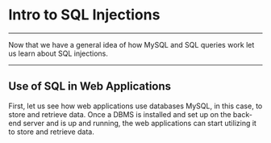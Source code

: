 
<h1>Intro to SQL Injections</h1>
<hr/>
<p>Now that we have a general idea of how MySQL and SQL queries work let us learn about SQL injections.</p>
<hr/>
<h2>Use of SQL in Web Applications</h2>
<p>First, let us see how web applications use databases MySQL, in this case, to store and retrieve data.  Once a DBMS is installed and set up on the back-end server and is up and running, the web applications can start utilizing it to store and retrieve data.</p>
<!-- 
For example, within a `PHP` web application, we can connect to the database server with:

```php
$conn = new mysqli("localhost", "root", "password");
```

Then, we can create a new database with:

```php
$sql = "CREATE DATABASE users";
$conn->query($sql)
``` -->
<p>For example, within a <code>PHP</code> web application, we can connect to our database, and start using the <code>MySQL</code> database through <code>MySQL</code> syntax, right within <code>PHP</code>, as follows:</p>
<pre><code class="language-php">$conn = new mysqli("localhost", "root", "password", "users");
$query = "select * from logins";
$result = $conn-&gt;query($query);
</code></pre>
<p>Then, the query's output will be stored in <code>$result</code>, and we can print it to the page or use it in any other way. The below PHP code will print all returned results of the SQL query in new lines:</p>
<pre><code class="language-php">while($row = $result-&gt;fetch_assoc() ){
	echo $row["name"]."&lt;br&gt;";
}
</code></pre>
<p>Web applications also usually use user-input when retrieving data. For example, when a user uses the search function to search for other users, their search input is passed to the web application, which uses the input to search within the databases:</p>
<pre><code class="language-php">$searchInput =  $_POST['findUser'];
$query = "select * from logins where username like '%$searchInput'";
$result = $conn-&gt;query($query);
</code></pre>
<p><code>If we use user-input within an SQL query, and if not securely coded, it may cause a variety of issues, like SQL Injection vulnerabilities.</code></p>
<hr/>
<h2>What is an Injection?</h2>
<p>In the above example, we accept user input and pass it directly to the SQL query without sanitization.</p>
<div class="card bg-light">
<div class="card-body">
<p class="mb-0">Sanitization refers to the removal of any special characters in user-input, in order to break any injection attempts.</p>
</div>
</div>
<p>Injection occurs when an application misinterprets user input as actual code rather than a string, changing the code flow and executing it. This can occur by escaping user-input bounds by injecting a special character like (<code>'</code>), and then writing code to be executed, like JavaScript code or SQL in SQL Injections. Unless the user input is sanitized, it is very likely to execute the injected code and run it.</p>
<hr/>
<h2>SQL Injection</h2>
<p>An SQL injection occurs when user-input is inputted into the SQL query string without properly sanitizing or filtering the input. The previous example showed how user-input can be used within an SQL query, and it did not use any form of input sanitization:</p>
<pre><code class="language-php">$searchInput =  $_POST['findUser'];
$query = "select * from logins where username like '%$searchInput'";
$result = $conn-&gt;query($query);
</code></pre>
<p>In typical cases, the <code>searchInput</code> would be inputted to complete the query, returning the expected outcome. Any input we type goes into the following SQL query:</p>
<pre><code class="language-sql">select * from logins where username like '%$searchInput'
</code></pre>
<p>So, if we input <code>admin</code>, it becomes <code>'%admin'</code>. In this case, if we write any SQL code, it would just be considered as a search term. For example, if we input <code>SHOW DATABASES;</code>, it would be executed as <code>'%SHOW DATABASES;'</code> The web application will search for usernames similar to <code>SHOW DATABASES;</code>. However, as there is no sanitization, in this case, <strong>we can add a single quote (<code>'</code>), which will end the user-input field, and after it, we can write actual SQL code</strong>. For example, if we search for <code>1'; DROP TABLE users;</code>, the search input would be:</p>
<pre><code class="language-php">'%1'; DROP TABLE users;'
</code></pre>
<div class="card bg-light">
<div class="card-body">
<p class="mb-0">Notice how we added a single quote (') after "1", in order to escape the bounds of the user-input in ('%$searchInput').</p>
</div>
</div>
<p>So, the final SQL query executed would be as follows:</p>
<pre><code class="language-sql">select * from logins where username like '%1'; DROP TABLE users;'
</code></pre>
<p>As we can see from the syntax highlighting, we can escape the original query's bounds and have our newly injected query execute as well. <code>Once the query is run, the </code>users<code> table will get deleted.</code></p>
<div class="card bg-light">
<div class="card-body">
<p class="mb-0">Note: In the above example, for the sake of simplicity, we added another SQL query after a semi-colon (;). Though this is actually not possible with MySQL, it is possible with MSSQL and PostgreSQL. In the coming sections, we'll discuss the real methods of injecting SQL queries in MySQL.</p>
</div>
</div>
<hr/>
<h2>Syntax Errors</h2>
<p>The previous example of SQL injection would return an error:</p>
<pre><code class="language-php">Error: near line 1: near "'": syntax error
</code></pre>
<p>This is because of the last trailing character, where we have a single extra quote (<code>'</code>) that is not closed, which causes a SQL syntax error when executed:</p>
<pre><code class="language-sql">select * from logins where username like '%1'; DROP TABLE users;'
</code></pre>
<p>In this case, we had only one trailing character, as our input from the search query was near the end of the SQL query. However, the user input usually goes in the middle of the SQL query, and the rest of the original SQL query comes after it.</p>
<p>To have a successful injection, we must ensure that the newly modified SQL query is still valid and does not have any syntax errors after our injection. In most cases, we would not have access to the source code to find the original SQL query and develop a proper SQL injection to make a valid SQL query. So, how would we be able to inject into the SQL query then successfully?</p>
<p>One answer is by using <code>comments</code>, and we will discuss this in a later section. Another is to make the query syntax work by passing in multiple single quotes, as we will discuss next (<code>'</code>).</p>
<p>Now that we understand SQL injections' basics let us start learning some practical uses.</p>
<hr/>
<h2>Types of SQL Injections</h2>
<p>SQL Injections are categorized based on how and where we retrieve their output.</p>
<p><img alt="Diagram of SQL Injection types: In-band with Union and Error-based, Blind with Boolean and Time-based, and Out-of-band" src="https://academy.hackthebox.com/storage/modules/33/types_of_sqli.jpg"/></p>
<p>In simple cases, the output of both the intended and the new query may be printed directly on the front end, and we can directly read it. This is known as <code>In-band</code> SQL injection, and it has two types: <code>Union Based</code> and <code>Error Based</code>.</p>
<p>With <code>Union Based</code> SQL injection, we may have to specify the exact location, 'i.e., column', which we can read, so the query will direct the output to be printed there.  As for <code>Error Based</code> SQL injection, it is used when we can get the <code>PHP</code> or <code>SQL</code> errors in the front-end, and so we may intentionally cause an SQL error that returns the output of our query.</p>
<p>In more complicated cases, we may not get the output printed, so we may utilize SQL logic to retrieve the output character by character. This is known as <code>Blind</code> SQL injection, and it also has two types: <code>Boolean Based</code> and <code>Time Based</code>.</p>
<p>With <code>Boolean Based</code> SQL injection, we can use SQL conditional statements to control whether the page returns any output at all, 'i.e., original query response,' if our conditional statement returns <code>true</code>. As for <code>Time Based</code> SQL injections, we use SQL conditional statements that delay the page response if the conditional statement returns <code>true</code> using the <code>Sleep()</code> function.</p>
<p>Finally, in some cases, we may not have direct access to the output whatsoever, so we may have to direct the output to a remote location, 'i.e., DNS record,' and then attempt to retrieve it from there. This is known as <code>Out-of-band</code> SQL injection.</p>
<p>In this module, we will only be focusing on introducing SQL injections through learning about <code>Union Based</code> SQL injection.</p>
